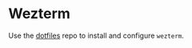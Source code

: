 # Wezterm

Use the [dotfiles](https://github.com/nicolomaioli/dotfiles) repo to install
and configure `wezterm`.
